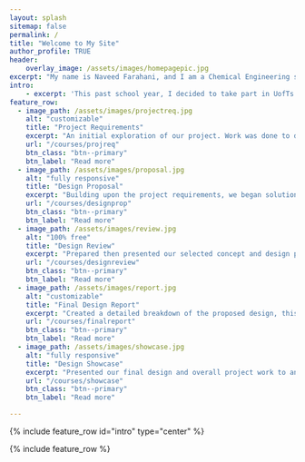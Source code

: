 ```yaml
---
layout: splash
sitemap: false
permalink: /
title: "Welcome to My Site"
author_profile: TRUE
header: 
    overlay_image: /assets/images/homepagepic.jpg
excerpt: "My name is Naveed Farahani, and I am a Chemical Engineering student in my 4th year at the University of Toronto. I am currently looking for opportunities to begin my professional career upon graduation, you can read my resume [here](https://naveedfarahani.github.io/resume) or can email me."
intro: 
    - excerpt: 'This past school year, I decided to take part in UofTs Multidisciplinary Capstone Design course (APS490Y). As part of a team 6 Chemical and Mechanical engineering studets, we were tasked with designing a portable human powered water purification device for the Canadian disaster relief charity, GlobalMedic.'
feature_row:
  - image_path: /assets/images/projectreq.jpg
    alt: "customizable"
    title: "Project Requirements"
    excerpt: "An initial exploration of our project. Work was done to define our scope, this included understanding the service environment/stakeholders, and detailing functions, objectives, constraints of any design."
    url: "/courses/projreq"
    btn_class: "btn--primary"
    btn_label: "Read more"
  - image_path: /assets/images/proposal.jpg
    alt: "fully responsive"
    title: "Design Proposal"
    excerpt: "Building upon the project requirements, we began solution ideation. Alternative designs were brainstormed before evaluations against objectives resulted in choosing the best design to continue with going forward."
    url: "/courses/designprop"
    btn_class: "btn--primary"
    btn_label: "Read more"
  - image_path: /assets/images/review.jpg
    alt: "100% free"
    title: "Design Review"
    excerpt: "Prepared then presented our selected concept and design process to our client and project supervisor with the purpose of receiving a go/no go decision."
    url: "/courses/designreview"
    btn_class: "btn--primary"
    btn_label: "Read more"  
  - image_path: /assets/images/report.jpg
    alt: "customizable"
    title: "Final Design Report"
    excerpt: "Created a detailed breakdown of the proposed design, this included bill of materials, safety, ergonomics, lifecycle assessments, instruction manuals, and economic analyses."
    url: "/courses/finalreport"
    btn_class: "btn--primary"
    btn_label: "Read more"
  - image_path: /assets/images/showcase.jpg
    alt: "fully responsive"
    title: "Design Showcase"
    excerpt: "Presented our final design and overall project work to an audience."
    url: "/courses/showcase"
    btn_class: "btn--primary"
    btn_label: "Read more"

---
```


{% include feature_row id="intro" type="center" %}

{% include feature_row %}
